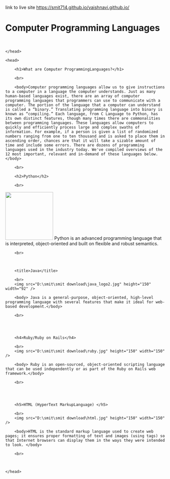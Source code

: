 link to live site https://smit714.github.io/vaishnavi.github.io/
<html>
    <head>
        <h1>
            Computer Programming Languages
        </h1>
        <br>

    </head>

    <head>

        <h1>What are Computer ProgrammingLanguages?</h1>

        <br>

        <body>Computer programming languages allow us to give instructions to a computer in a language the computer understands. Just as many human-based languages exist, there are an array of computer programming languages that programmers can use to communicate with a computer. The portion of the language that a computer can understand is called a “binary.” Translating programming language into binary is known as “compiling.” Each language, from C Language to Python, has its own distinct features, though many times there are commonalities between programming languages. These languages allow computers to quickly and efficiently process large and complex swaths of information. For example, if a person is given a list of randomized numbers ranging from one to ten thousand and is asked to place them in ascending order, chances are that it will take a sizable amount of time and include some errors. There are dozens of programming languages used in the industry today. We've compiled overviews of the 12 most important, relevant and in-demand of these languages below.</body>

        <br>

        <h2>Python</h2>
        
        <br>
   <img src="D:\smit\smit download\python.jpg" height="150" width="150" />
        <body>Python is an advanced programming language that is interpreted, object-oriented and built on flexible and robust semantics.</body>

        <br>
        
        

        <title>Java</title>

        <br>
        <img src="D:\smit\smit download\java_logo2.jpg" height="150" width="92" />
        
        <body> Java is a general-purpose, object-oriented, high-level programming language with several features that make it ideal for web-based development.</body>

        <br>
        
        
        

        <h4>Ruby/Ruby on Rails</h4>

        <br>
        <img src="D:\smit\smit download\ruby.jpg" height="150" width="150" />

        <body> Ruby is an open-sourced, object-oriented scripting language that can be used independently or as part of the Ruby on Rails web framework.</body>

        <br>
        
        
        

        <h5>HTML (HyperText MarkupLanguage) </h5>

        <br>
        <img src="D:\smit\smit download\html.jpg" height="150" width="150" />

        <body>HTML is the standard markup language used to create web pages; it ensures proper formatting of text and images (using tags) so that Internet browsers can display them in the ways they were intended to look. </body>

        <br>

       

    </head>    

</html>
